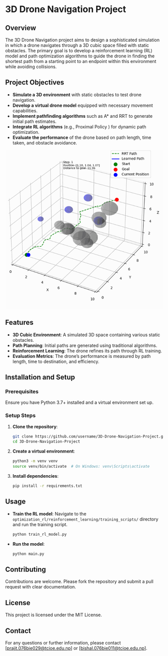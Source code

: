 # 3D Drone Navigation Project

## Overview
The 3D Drone Navigation project aims to design a sophisticated simulation in which a drone navigates through a 3D cubic space filled with static obstacles. The primary goal is to develop a reinforcement learning (RL) model and path optimization algorithms to guide the drone in finding the shortest path from a starting point to an endpoint within this environment while avoiding collisions.

## Project Objectives
- **Simulate a 3D environment** with static obstacles to test drone navigation.
- **Develop a virtual drone model** equipped with necessary movement capabilities.
- **Implement pathfinding algorithms** such as A* and RRT to generate initial path estimates.
- **Integrate RL algorithms** (e.g., Proximal Policy ) for dynamic path optimization.
- **Evaluate the performance** of the drone based on path length, time taken, and obstacle avoidance.

<div align="center">
    <img src="nav3d.gif" alt="Drone Navigation" />
</div>

## Features
- **3D Cubic Environment**: A simulated 3D space containing various static obstacles.
- **Path Planning**: Initial paths are generated using traditional algorithms.
- **Reinforcement Learning**: The drone refines its path through RL training.
- **Evaluation Metrics**: The drone’s performance is measured by path length, time to destination, and efficiency.


## Installation and Setup

### Prerequisites
Ensure you have Python 3.7+ installed and a virtual environment set up.

### Setup Steps
1. **Clone the repository**:
   ```bash
   git clone https://github.com/username/3D-Drone-Navigation-Project.git
   cd 3D-Drone-Navigation-Project
   ```

2. **Create a virtual environment**:
   ```bash
   python3 -m venv venv
   source venv/bin/activate  # On Windows: venv\Scripts\activate
   ```

3. **Install dependencies**:
   ```bash
   pip install -r requirements.txt
   ```


## Usage
- **Train the RL model**: Navigate to the `optimization_rl/reinforcement_learning/training_scripts/` directory and run the training script.
   ```bash
   python train_rl_model.py
   ```
- **Run the model**:
   ```bash
   python main.py
   ```

## Contributing
Contributions are welcome. Please fork the repository and submit a pull request with clear documentation.

## License
This project is licensed under the MIT License.

## Contact
For any questions or further information, please contact [prajit.076bie029@tcioe.edu.np] or [bishal.076bie011@tcioe.edu.np].

